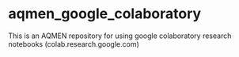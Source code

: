 # aqmen_google_colaboratory
This is an AQMEN repository for using google colaboratory research notebooks (colab.research.google.com)
